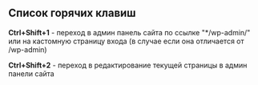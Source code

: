 ## Список горячих клавиш
 
**Ctrl+Shift+1** - переход в админ панель сайта по ссылке "*/wp-admin/" или на кастомную страницу входа (в случае если она отличается от /wp-admin)

**Ctrl+Shift+2** - переход в редактирование текущей страницы в админ панели сайта
